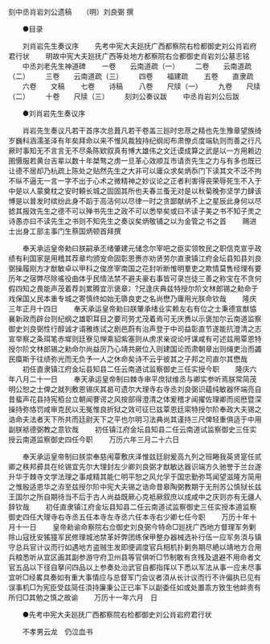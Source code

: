 <!-- { "loadSidebar": true } -->
刻中丞肖岩刘公遗稿　　（明）刘良弼 撰 

　　●目录 

　　刘肖岩先生奏议序 
　　先考中宪大夫廵抚广西都察院右检都御史刘公肖岩府君行状 
　　明故中宪大夫廵抚广西等处地方都察院右佥都御史肖岩刘公墓志铭 
　　中丞刘老先生神道碑 
　　一卷　　云南道疏（一） 
　　二卷　　云南道疏（二） 
　　三卷　　云南道疏（三） 
　　四卷　　福建疏 
　　五卷　　直隶疏 
　　六卷　　文稿 
　　七卷　　诗稿 
　　八卷　　尺牍（一） 
　　九卷　　尺牍（二） 
　　十卷　　尺牍（三） 
　　刻刘公奏议跋 
　　中丞肖岩刘公后跋 

　　●刘肖岩先生奏议序 

　　肖岩先生奏议凡若干首序次总葺凡若干卷盖三廵时忠荩之精也先生豫章望族绮岁巍科涵濡圣泽有年矣拜命以来不惟风裁独持纪纲闳布肃僚贞度端轨则而善之行凡厥时事知无不言言无不尽条陈欵叙真有愽大雄伟之文迁谟成算之武是以一方用赖边圉慑服若黄台吉辈以数十年桀骜之虏一旦革心效顺互市请贡先生之力与有多也既已让德不居却乃杭疏上陈处之贴然先生之大非可以庸众求矣炳忝门下读其文不泛不拘不纵不逼无一言一字不出于心术之微精神之妙议论之正者利害得丧荣辱死生不入于中是以人蒙奠枕之安时頼长城之固固其所也夫春兰蚤无对是以秋菊晚弥坚学力肆该愽是以普发时缤纷此身不蹈于高洁何以尽律一时之贪鄙献纳不上之星辰此身何以尽摅其报效先生之德不可以殚书先生之政不可以悉举矣或曰不读子美之书不知子羙之诗愚亦曰不读先生之书则不知先生之奏议矣炳敬铺之以为金管之书之首 
　　赐进士出身工部主事门生蔡国炳顿首拜撰 

　　奉天承运皇帝勑曰朕嗣承丕绪肇建元储念尔宰吧之臣实领牧民之职信克宣乎政绩有利国家是用稽其荐章均颁宠命固彰恩赉亦劝贤劳尔直隶镇江府金坛县知县刘良弼操履刚方才猷敏卓以甲科之俊彦宰南国之花封听断惟明羣吏之欺情莫售经理有要历年之宿弊尽除徭役曲体乎民情法禁不避夫豪右事皆可录岂徒三善之称宝在不贪何假四知之畏能声茂着荐剡累腾宜示褒章冫?兄逢庆典兹特授尔阶文林郎锡之勑命于戏保国乂民本重专城之寄慎终如始无隳良吏之名尚懋乃庸用光朕命钦哉 
　　隆庆三年正月十四日 
　　奉天承运皇帝勑曰朕肇承绪业实赖左右有位之士秉德宣猷恊襄新政而辟台则纪纲之雄职耳目之要司劳尤茂着焉可无庆赉以示褒加尔云南道监察御史刘良弼性行醇诚才谞雅练试之剧邑蔚有治声登于中司益彰直节遂能抗澄清之志宣举察之条珥笔赤墀则廷寮见惮乘貂紫塞则从虏求亲谠论吁谋咸有可述兹用覃恩特授尔阶文林郎锡之勑命尔尚益厉乃心靖共厥位入则建国论而肃朝章出则绳吏治而蠲民瘼斯于往绩弥光而无负予一人之休命矣诗不云乎彼其之子邦之司直尔其懋哉 
　　初任直隶镇江府金坛县知县二任云南道试监察御史三任实授今职 
　　隆庆六年八月二十一日 
　　奉天承运皇帝制曰棘寺审平庶狱维丞与卿实参听焉朕常简茂明公恕之士俾之就列敷恩锡庆其曷可遗尔大理寺右寺丞刘良弼识藴纯敏器怀端亮自昔蜚声花县持宪栢台立朝闻謇谔之风按部得澄清之体爰稽才闻擢佐理卿而阅厯暨深操持弥恪罚咸审克民以无冤惟良折狱之效可征巳兹覃恩廷寀特授尔阶奉政大夫锡之诰命夫法者天下所共而廷尉天下之平也尔明习法典尚其谨持三尺俾轻重俱适于中用副朕袛德弼教之意钦哉 
　　初任镇江府金坛县知县二任云南道试监察御史三任实授云南道监察御史四任今职 
　　万历六年三月二十六日 

　　奉天承运皇帝制曰朕崇奉慈闱覃敷庆泽惟兹廷尉爰高九列之班睠我英贤寔任贰卿之秩邦彛具在纶锡宜先尔大理封左少卿刘良弼才猷敏达器识端方久驰誉于兰台遂升华于棘寺文学法理之事咸精其能仁明平恕之风允孚于国忠勤弥笃闻望滋隆方简用之惟殷适恩华之洊至兹授尔阶中宪大夫锡之诰命昔皋陶弼教期于无刑苏公慎狱长兹王国尔之所自期待当不后于古人尚益既厥心克袛厥叙庶以成咸中之庆则亦有无疆人辞钦哉 
　　初任直隶镇江府金坛县知县二任云南道试监察御史三任实授本道监察御史四任大理寺右寺丞五任本寺左寺丞六任本寺右少卿七任今职 
　　万历十年十月十一日 
　　皇帝勑谕命察院右佥御史刘良弼今特命□廵抚广西地方督理军务剿除山寇抚安猺獞军民修理城池禁革奸弊团练保甲整办器械选补行伍一应军务湏与镇守总兵官计议而行如遇地方盗贼生发即便调度官兵相机扑剿务期尽絶以靖地方合用兵粮悉听从宜区画其副参游守府卫州县等官俱听□节制敢有贪残及退避不用命者文官五品以下径自拏问四品以上参奏处治武官自都指挥以下悉以军法从事一应未尽事宜听□经畧具奏如有重大事情应与总督军门会议者湏从长计议而行不许偏执已见有误事机□为宪臣受兹简任湏持廉秉公正已率下以副委任如或处置乖方致生他衅责有所归□其勉之慎之故谕 
　　万历十一年六月　日 

　　●先考中宪大夫廵抚广西都察院右检都御史刘公肖岩府君行状 

　　不孝男云龙　仍泣血书 
